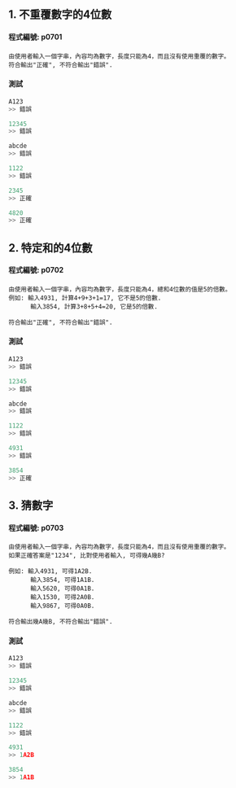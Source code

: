 ## 1. 不重覆數字的4位數

#### 程式編號: p0701 <p/>
```
由使用者輸入一個字串，內容均為數字，長度只能為4，而且沒有使用重覆的數字。
符合輸出"正確", 不符合輸出"錯誤".
```

#### 測試
``` python
A123
>> 錯誤

12345
>> 錯誤

abcde
>> 錯誤

1122
>> 錯誤

2345
>> 正確

4820
>> 正確
```



## 2. 特定和的4位數

#### 程式編號: p0702 <p/>
```
由使用者輸入一個字串，內容均為數字，長度只能為4，總和4位數的值是5的倍數。
例如: 輸入4931, 計算4+9+3+1=17, 它不是5的倍數.
      輸入3854, 計算3+8+5+4=20, 它是5的倍數.

符合輸出"正確", 不符合輸出"錯誤".
```

#### 測試
``` python
A123
>> 錯誤

12345
>> 錯誤

abcde
>> 錯誤

1122
>> 錯誤

4931
>> 錯誤

3854
>> 正確
```


## 3. 猜數字

#### 程式編號: p0703 <p/>
```
由使用者輸入一個字串，內容均為數字，長度只能為4，而且沒有使用重覆的數字。
如果正確答案是"1234", 比對使用者輸入, 可得幾A幾B?

例如: 輸入4931, 可得1A2B.
      輸入3854, 可得1A1B.
      輸入5620, 可得0A1B.
      輸入1530, 可得2A0B.
      輸入9867, 可得0A0B.    
      
符合輸出幾A幾B, 不符合輸出"錯誤".
```

#### 測試
``` python
A123
>> 錯誤

12345
>> 錯誤

abcde
>> 錯誤

1122
>> 錯誤

4931
>> 1A2B

3854
>> 1A1B
```
